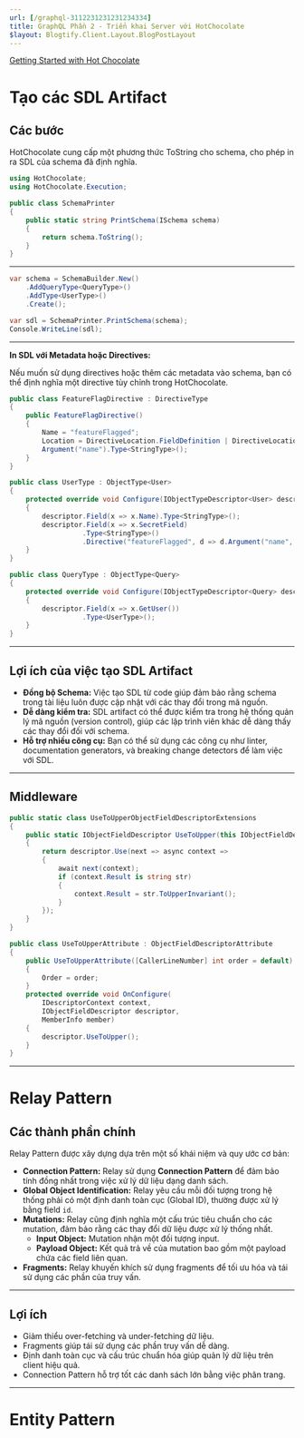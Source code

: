 ```yaml
---
url: [/graphql-3112231231231234334]
title: GraphQL Phần 2 - Triển khai Server với HotChocolate
$layout: Blogtify.Client.Layout.BlogPostLayout
---
```



[Getting Started with Hot Chocolate](https://chillicream.com/docs/hotchocolate/v14/get-started-with-graphql-in-net-core)


# Tạo các SDL Artifact

## Các bước

HotChocolate cung cấp một phương thức ToString cho schema, cho phép in ra SDL của schema đã định nghĩa.

```csharp
using HotChocolate;
using HotChocolate.Execution;

public class SchemaPrinter
{
	public static string PrintSchema(ISchema schema)
	{
		return schema.ToString();
	}
}
```

---

```csharp
var schema = SchemaBuilder.New()
	.AddQueryType<QueryType>()
	.AddType<UserType>()
	.Create();

var sdl = SchemaPrinter.PrintSchema(schema);
Console.WriteLine(sdl);
```

---

**In SDL với Metadata hoặc Directives:**

Nếu muốn sử dụng directives hoặc thêm các metadata vào schema, bạn có thể định nghĩa một directive tùy chỉnh trong HotChocolate.

```csharp
public class FeatureFlagDirective : DirectiveType
{
	public FeatureFlagDirective()
	{
		Name = "featureFlagged";
		Location = DirectiveLocation.FieldDefinition | DirectiveLocation.TypeDefinition;
		Argument("name").Type<StringType>();
	}
}

public class UserType : ObjectType<User>
{
	protected override void Configure(IObjectTypeDescriptor<User> descriptor)
	{
		descriptor.Field(x => x.Name).Type<StringType>();
		descriptor.Field(x => x.SecretField)
				  .Type<StringType>()
				  .Directive("featureFlagged", d => d.Argument("name", "secret"));
	}
}

public class QueryType : ObjectType<Query>
{
	protected override void Configure(IObjectTypeDescriptor<Query> descriptor)
	{
		descriptor.Field(x => x.GetUser())
				  .Type<UserType>();
	}
}
```

---

## Lợi ích của việc tạo SDL Artifact

* **Đồng bộ Schema:** Việc tạo SDL từ code giúp đảm bảo rằng schema trong tài liệu luôn được cập nhật với các thay đổi trong mã nguồn.
* **Dễ dàng kiểm tra:** SDL artifact có thể được kiểm tra trong hệ thống quản lý mã nguồn (version control), giúp các lập trình viên khác dễ dàng thấy các thay đổi đối với schema.
* **Hỗ trợ nhiều công cụ:** Bạn có thể sử dụng các công cụ như linter, documentation generators, và breaking change detectors để làm việc với SDL.

---

## Middleware

```csharp
public static class UseToUpperObjectFieldDescriptorExtensions
{
	public static IObjectFieldDescriptor UseToUpper(this IObjectFieldDescriptor descriptor)
	{
		return descriptor.Use(next => async context =>
		{
			await next(context);
			if (context.Result is string str)
			{
				context.Result = str.ToUpperInvariant();
			}
		});
	}
}

public class UseToUpperAttribute : ObjectFieldDescriptorAttribute
{
	public UseToUpperAttribute([CallerLineNumber] int order = default)
	{
		Order = order;
	}
	protected override void OnConfigure(
		IDescriptorContext context,
		IObjectFieldDescriptor descriptor,
		MemberInfo member)
	{
		descriptor.UseToUpper();
	}
}
```



---


# Relay Pattern

## Các thành phần chính

Relay Pattern được xây dựng dựa trên một số khái niệm và quy ước cơ bản:

* **Connection Pattern:** Relay sử dụng **Connection Pattern** để đảm bảo tính đồng nhất trong việc xử lý dữ liệu dạng danh sách.
* **Global Object Identification:** Relay yêu cầu mỗi đối tượng trong hệ thống phải có một định danh toàn cục (Global ID), thường được xử lý bằng field `id`.
* **Mutations:** Relay cũng định nghĩa một cấu trúc tiêu chuẩn cho các mutation, đảm bảo rằng các thay đổi dữ liệu được xử lý thống nhất.
	* **Input Object:** Mutation nhận một đối tượng input.
	* **Payload Object:** Kết quả trả về của mutation bao gồm một payload chứa các field liên quan.
* **Fragments:** Relay khuyến khích sử dụng fragments để tối ưu hóa và tái sử dụng các phần của truy vấn.

---

## Lợi ích

* Giảm thiểu over-fetching và under-fetching dữ liệu.
* Fragments giúp tái sử dụng các phần truy vấn dễ dàng.
* Định danh toàn cục và cấu trúc chuẩn hóa giúp quản lý dữ liệu trên client hiệu quả.
* Connection Pattern hỗ trợ tốt các danh sách lớn bằng việc phân trang.


---

# Entity Pattern




